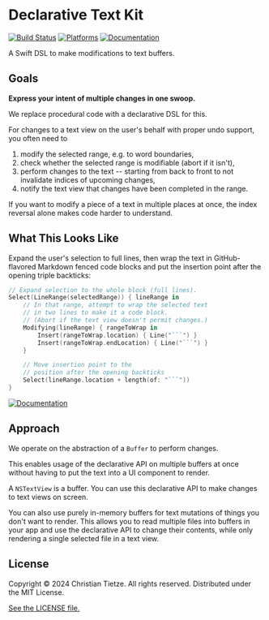 # Declarative Text Kit

[![Build Status][build status badge]][build status]
[![Platforms][platforms badge]][platforms]
[![Documentation][documentation badge]][documentation]

A Swift DSL to make modifications to text buffers.

[build status]: https://github.com/CleanCocoa/DeclarativeTextKit/actions
[build status badge]: https://github.com/CleanCocoa/DeclarativeTextKit/workflows/CI/badge.svg
[platforms]: https://swiftpackageindex.com/CleanCocoa/DeclarativeTextKit
[platforms badge]: https://img.shields.io/endpoint?url=https%3A%2F%2Fswiftpackageindex.com%2Fapi%2Fpackages%2FCleanCocoa%2FDeclarativeTextKit%2Fbadge%3Ftype%3Dplatforms
[documentation]: https://swiftpackageindex.com/CleanCocoa/DeclarativeTextKit/main/documentation
[documentation badge]: https://img.shields.io/badge/Documentation-DocC-blue

## Goals

**Express your intent of multiple changes in one swoop.**

We replace procedural code with a declarative DSL for this.

For changes to a text view on the user's behalf with proper undo support, you often need to

1. modify the selected range, e.g. to word boundaries,
2. check whether the selected range is modifiable (abort if it isn't),
3. perform changes to the text -- starting from back to front to not invalidate indices of upcoming changes,
4. notify the text view that changes have been completed in the range.

If you want to modify a piece of a text in multiple places at once, the index reversal alone makes code harder to understand.


## What This Looks Like

Expand the user's selection to full lines, then wrap the text in GitHub-flavored Markdown fenced code blocks and put the insertion point after the opening triple backticks:

```swift
// Expand selection to the whole block (full lines).
Select(LineRange(selectedRange)) { lineRange in
    // In that range, attempt to wrap the selected text
    // in two lines to make it a code block.
    // (Abort if the text view doesn't permit changes.)
    Modifying(lineRange) { rangeToWrap in
        Insert(rangeToWrap.location) { Line("```") }
        Insert(rangeToWrap.endLocation) { Line("```") }
    }

    // Move insertion point to the
    // position after the opening backticks
    Select(lineRange.location + length(of: "```"))
}
```

[![Documentation][documentation badge blue]][documentation]

[documentation badge blue]: https://img.shields.io/badge/→_Read_the_Extensive_Documentation-0000ff?style=for-the-badge

## Approach

We operate on the abstraction of a `Buffer` to perform changes.

This enables usage of the declarative API on multiple buffers at once without having to put the text into a UI component to render.

A `NSTextView` is a buffer. You can use this declarative API to make changes to text views on screen.

You can also use purely in-memory buffers for text mutations of things you don't want to render. This allows you to read multiple files into buffers in your app and use the declarative API to change their contents, while only rendering a single selected file in a text view.


## License

Copyright © 2024 Christian Tietze. All rights reserved. Distributed under the MIT License.

[See the LICENSE file.](./LICENSE)
